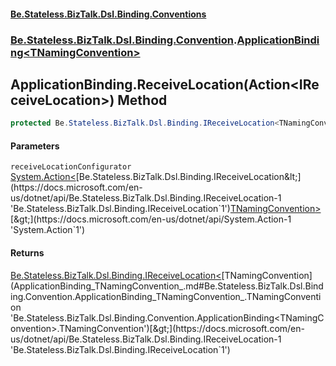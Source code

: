 #### [Be.Stateless.BizTalk.Dsl.Binding.Conventions](README.md 'README')
### [Be.Stateless.BizTalk.Dsl.Binding.Convention](Be.Stateless.BizTalk.Dsl.Binding.Convention.md 'Be.Stateless.BizTalk.Dsl.Binding.Convention').[ApplicationBinding&lt;TNamingConvention&gt;](ApplicationBinding_TNamingConvention_.md 'Be.Stateless.BizTalk.Dsl.Binding.Convention.ApplicationBinding<TNamingConvention>')

## ApplicationBinding<TNamingConvention>.ReceiveLocation(Action<IReceiveLocation<TNamingConvention>>) Method

```csharp
protected Be.Stateless.BizTalk.Dsl.Binding.IReceiveLocation<TNamingConvention> ReceiveLocation(System.Action<Be.Stateless.BizTalk.Dsl.Binding.IReceiveLocation<TNamingConvention>> receiveLocationConfigurator);
```
#### Parameters

<a name='Be.Stateless.BizTalk.Dsl.Binding.Convention.ApplicationBinding_TNamingConvention_.ReceiveLocation(System.Action_Be.Stateless.BizTalk.Dsl.Binding.IReceiveLocation_TNamingConvention__).receiveLocationConfigurator'></a>

`receiveLocationConfigurator` [System.Action&lt;](https://docs.microsoft.com/en-us/dotnet/api/System.Action-1 'System.Action`1')[Be.Stateless.BizTalk.Dsl.Binding.IReceiveLocation&lt;](https://docs.microsoft.com/en-us/dotnet/api/Be.Stateless.BizTalk.Dsl.Binding.IReceiveLocation-1 'Be.Stateless.BizTalk.Dsl.Binding.IReceiveLocation`1')[TNamingConvention](ApplicationBinding_TNamingConvention_.md#Be.Stateless.BizTalk.Dsl.Binding.Convention.ApplicationBinding_TNamingConvention_.TNamingConvention 'Be.Stateless.BizTalk.Dsl.Binding.Convention.ApplicationBinding<TNamingConvention>.TNamingConvention')[&gt;](https://docs.microsoft.com/en-us/dotnet/api/Be.Stateless.BizTalk.Dsl.Binding.IReceiveLocation-1 'Be.Stateless.BizTalk.Dsl.Binding.IReceiveLocation`1')[&gt;](https://docs.microsoft.com/en-us/dotnet/api/System.Action-1 'System.Action`1')

#### Returns
[Be.Stateless.BizTalk.Dsl.Binding.IReceiveLocation&lt;](https://docs.microsoft.com/en-us/dotnet/api/Be.Stateless.BizTalk.Dsl.Binding.IReceiveLocation-1 'Be.Stateless.BizTalk.Dsl.Binding.IReceiveLocation`1')[TNamingConvention](ApplicationBinding_TNamingConvention_.md#Be.Stateless.BizTalk.Dsl.Binding.Convention.ApplicationBinding_TNamingConvention_.TNamingConvention 'Be.Stateless.BizTalk.Dsl.Binding.Convention.ApplicationBinding<TNamingConvention>.TNamingConvention')[&gt;](https://docs.microsoft.com/en-us/dotnet/api/Be.Stateless.BizTalk.Dsl.Binding.IReceiveLocation-1 'Be.Stateless.BizTalk.Dsl.Binding.IReceiveLocation`1')